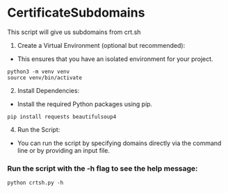 # CertificateSubdomains
This script will give us subdomains from crt.sh

1. Create a Virtual Environment (optional but recommended):
- This ensures that you have an isolated environment for your project.
```
python3 -m venv venv
source venv/bin/activate
```

2. Install Dependencies:
- Install the required Python packages using pip.
```
pip install requests beautifulsoup4
```

4. Run the Script:
- You can run the script by specifying domains directly via the command line or by providing an input file.

### Run the script with the -h flag to see the help message:
```
python crtsh.py -h
```